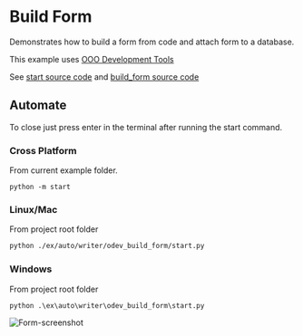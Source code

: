# Build Form

Demonstrates how to build a form from code and attach form to a database.

This example uses [OOO Development Tools]

See [start source code](./start.py) and [build_form source code](./build_form.py)

## Automate

To close just press enter in the terminal after running the start command.

### Cross Platform

From current example folder.

```shell
python -m start
```

### Linux/Mac

From project root folder

```sh
python ./ex/auto/writer/odev_build_form/start.py
```

### Windows

From project root folder

```ps
python .\ex\auto\writer\odev_build_form\start.py
```

![Form-screenshot](https://user-images.githubusercontent.com/4193389/194674585-8252bf4b-3ada-4746-a70a-234e91767b85.png)


[OOO Development Tools]: https://python-ooo-dev-tools.readthedocs.io/en/latest/